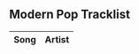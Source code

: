 <div class="tracklist-section">
  <h2>Modern Pop Tracklist</h2>
  <table class="tracklist-table" id="tracklist-table">
    <thead>
      <tr>
        <th>Song</th>
        <th>Artist</th>
      </tr>
    </thead>
    <tbody>
      <!-- Tracklist data will be inserted here by JavaScript -->
    </tbody>
  </table>
</div>

<script>
// Function to fetch CSV data
function loadTracklist() {
  fetch('/assets/tracklists/modern-pop.csv')
    .then(response => response.text())
    .then(csvData => {
      const rows = csvData.split('\n').slice(1); // Remove header row
      const tableBody = document.querySelector('#tracklist-table tbody');
      rows.forEach(row => {
        const cols = row.split(',');
        if (cols.length > 1) {  // To avoid empty rows
          const tr = document.createElement('tr');
          const songTd = document.createElement('td');
          const artistTd = document.createElement('td');

          // Set text content for song and artist cells
          songTd.textContent = cols[0].trim();
          artistTd.textContent = cols[1].trim();

          // Add data-label attributes for responsive design
          songTd.setAttribute('data-label', 'Song');
          artistTd.setAttribute('data-label', 'Artist');

          // Append cells to the row
          tr.appendChild(songTd);
          tr.appendChild(artistTd);
          tableBody.appendChild(tr);
        }
      });
    })
    .catch(error => console.error('Error loading tracklist:', error));
}

// Call the function on page load
document.addEventListener('DOMContentLoaded', loadTracklist);
</script>
